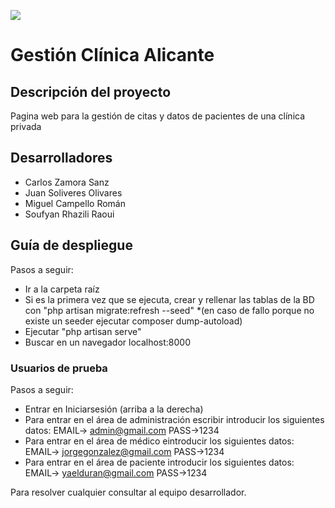 ![](http://ilemiprojects.com/Altamira/wp-content/uploads/2016/10/banner-home-3.jpg)

# Gestión Clínica Alicante 

## Descripción del proyecto
Pagina web para la gestión de citas y datos de pacientes de una clínica privada

## Desarrolladores

* Carlos Zamora Sanz
* Juan Soliveres Olivares
* Miguel Campello Román
* Soufyan Rhazili Raoui

## Guía de despliegue

Pasos a seguir:
* Ir a la carpeta raíz
* Si es la primera vez que se ejecuta, crear y rellenar las tablas de la BD con "php artisan migrate:refresh --seed" *(en caso de fallo porque no existe un seeder ejecutar composer dump-autoload)
* Ejecutar "php artisan serve"
* Buscar en un navegador localhost:8000

### Usuarios de prueba
Pasos a seguir: 
* Entrar en Iniciarsesión (arriba a la derecha)
* Para entrar en el área de administración escribir introducir los siguientes datos: EMAIL-> admin@gmail.com PASS->1234
* Para entrar en el área de médico eintroducir los siguientes datos: EMAIL-> jorgegonzalez@gmail.com PASS->1234
* Para entrar en el área de paciente introducir los siguientes datos: EMAIL-> yaelduran@gmail.com PASS->1234


Para resolver cualquier consultar al equipo desarrollador.


